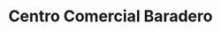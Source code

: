 ---
title: "Centro Comercial Baradero"
url: /baradero/centro-comercial-baradero/
shop: supermercado
---